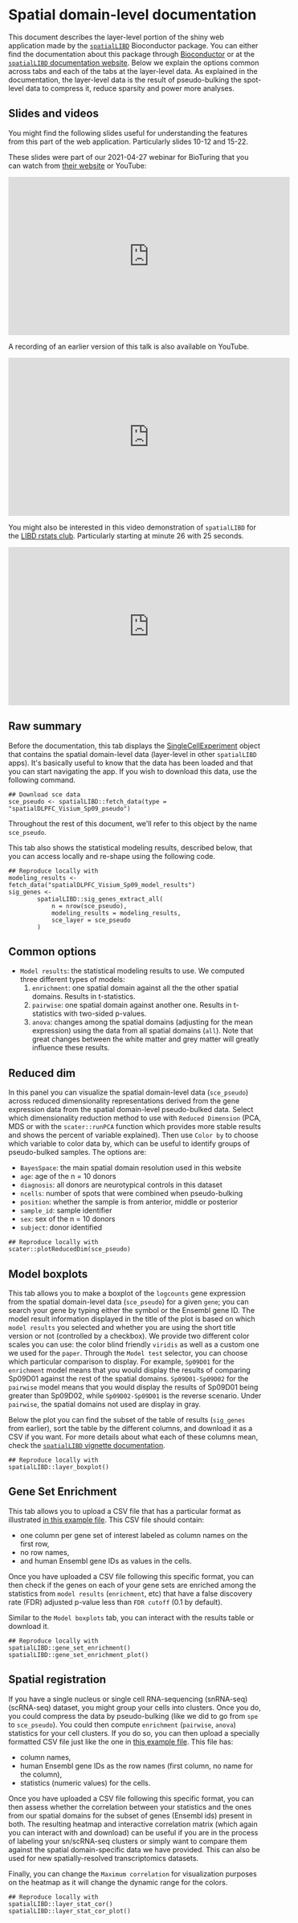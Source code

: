 Spatial domain-level documentation
==================================

This document describes the layer-level portion of the shiny web application made by the  [`spatialLIBD`](https://bioconductor.org/packages/spatialLIBD) Bioconductor package. You can either find the documentation about this package through [Bioconductor](https://bioconductor.org/packages/spatialLIBD) or at the [`spatialLIBD` documentation website](http://lieberinstitute.github.io/spatialLIBD). Below we explain the options common across tabs and each of the tabs at the layer-level data. As explained in the documentation, the layer-level data is the result of pseudo-bulking the spot-level data to compress it, reduce sparsity and power more analyses.

## Slides and videos

You might find the following slides useful for understanding the features from this part of the web application. Particularly slides 10-12 and 15-22.

<script async class="speakerdeck-embed" data-id="dde92cd6dfc04f9589770e074915658f" data-ratio="1.33333333333333" src="//speakerdeck.com/assets/embed.js"></script>

These slides were part of our 2021-04-27 webinar for BioTuring that you can watch from [their website](https://bioturing.com/sources/webinar/60752954a433e26dd8affcbd) or YouTube:

<iframe width="560" height="315" src="https://www.youtube.com/embed/S8884Kde-1U" title="YouTube video player" frameborder="0" allow="accelerometer; autoplay; clipboard-write; encrypted-media; gyroscope; picture-in-picture" allowfullscreen></iframe>

A recording of an earlier version of this talk is also available on YouTube.

<iframe width="560" height="315" src="https://www.youtube.com/embed/aD2JU-vUv54" title="YouTube video player" frameborder="0" allow="accelerometer; autoplay; clipboard-write; encrypted-media; gyroscope; picture-in-picture" allowfullscreen></iframe>

You might also be interested in this video demonstration of `spatialLIBD` for the [LIBD rstats club](http://research.libd.org/rstatsclub/). Particularly starting at minute 26 with 25 seconds.

<iframe width="560" height="315" src="https://www.youtube.com/embed/LZ2kvCiRVdM?start=1584" title="YouTube video player" frameborder="0" allow="accelerometer; autoplay; clipboard-write; encrypted-media; gyroscope; picture-in-picture" allowfullscreen></iframe>

## Raw summary

Before the documentation, this tab displays the [SingleCellExperiment](https://bioconductor.org/packages/SingleCellExperiment) object that contains the spatial domain-level data (layer-level in other `spatialLIBD` apps). It's basically useful to know that the data has been loaded and that you can start navigating the app. If you wish to download this data, use the following command.

```{r}
## Download sce data
sce_pseudo <- spatialLIBD::fetch_data(type = "spatialDLPFC_Visium_Sp09_pseudo")
```

Throughout the rest of this document, we'll refer to this object by the name `sce_pseudo`.

This tab also shows the statistical modeling results, described below, that you can access locally and re-shape using the following code.

```{r}
## Reproduce locally with
modeling_results <- fetch_data("spatialDLPFC_Visium_Sp09_model_results")
sig_genes <-
        spatialLIBD::sig_genes_extract_all(
            n = nrow(sce_pseudo),
            modeling_results = modeling_results,
            sce_layer = sce_pseudo
        )
```

## Common options

* `Model results`: the statistical modeling results to use. We computed three different types of models:
  1. `enrichment`: one spatial domain against all the the other spatial domains. Results in t-statistics.
  2. `pairwise`: one spatial domain against another one. Results in t-statistics with two-sided p-values.
  3. `anova`: changes among the spatial domains (adjusting for the mean expression) using the data from all spatial domains (`all`). Note that great changes between the white matter and grey matter will greatly influence these results.

## Reduced dim

In this panel you can visualize the spatial domain-level data (`sce_pseudo`) across reduced dimensionality representations derived from the gene expression data from the spatial domain-level pseudo-bulked data. Select which dimensionality reduction method to use with `Reduced Dimension` (PCA, MDS or with the `scater::runPCA` function which provides more stable results and shows the percent of variable explained). Then use `Color by` to choose which variable to color data by, which can be useful to identify groups of pseudo-bulked samples. The options are:

* `BayesSpace`: the main spatial domain resolution used in this website
* `age`: age of the n = 10 donors
* `diagnosis`: all donors are neurotypical controls in this dataset
* `ncells`: number of spots that were combined when pseudo-bulking
* `position`: whether the sample is from anterior, middle or posterior
* `sample_id`: sample identifier
* `sex`: sex of the n = 10 donors
* `subject`: donor identified

```{r}
## Reproduce locally with
scater::plotReducedDim(sce_pseudo)
```

## Model boxplots

This tab allows you to make a boxplot of the `logcounts` gene expression from the spatial domain-level data (`sce_pseudo`) for a given `gene`; you can search your gene by typing either the symbol or the Ensembl gene ID. The model result information displayed in the title of the plot is based on which `model results` you selected and whether you are using the short title version or not (controlled by a checkbox). We provide two different color scales you can use: the color blind friendly `viridis` as well as a custom one we used for the `paper`. Through the `Model test` selector, you can choose which particular comparison to display. For example, `Sp09D01` for the `enrichment` model means that you would display the results of comparing Sp09D01 against the rest of the spatial domains. `Sp09D01-Sp09D02` for the `pairwise` model means that you would display the results of Sp09D01 being greater than Sp09D02, while `Sp09D02-Sp09D01` is the reverse scenario. Under `pairwise`, the spatial domains not used are display in gray.

Below the plot you can find the subset of the table of results  (`sig_genes` from earlier), sort the table by the different columns, and download it as a CSV if you want. For more details about what each of these columns mean, check the [`spatialLIBD` vignette documentation](http://LieberInstitute.github.io/spatialLIBD/articles/spatialLIBD.html#extract-significant-genes).

```{r}
## Reproduce locally with
spatialLIBD::layer_boxplot()
```

## Gene Set Enrichment

This tab allows you to upload a CSV file that has a particular format as illustrated [in this example file](https://github.com/LieberInstitute/spatialLIBD/blob/master/data-raw/asd_sfari_geneList.csv). This CSV file should contain:

* one column per gene set of interest labeled as column names on the first row,
* no row names, 
* and human Ensembl gene IDs as values in the cells. 

Once you have uploaded a CSV file following this specific format, you can then check if the genes on each of your gene sets are enriched among the statistics from `model results` (`enrichment`, etc) that have a false discovery rate (FDR) adjusted p-value less than `FDR cutoff` (0.1 by default).

Similar to the `Model boxplots` tab, you can interact with the results table or download it.

```{r}
## Reproduce locally with
spatialLIBD::gene_set_enrichment()
spatialLIBD::gene_set_enrichment_plot()
```

## Spatial registration

If you have a single nucleus or single cell RNA-sequencing (snRNA-seq)  (scRNA-seq) dataset, you might group your cells into clusters. Once you do, you could compress the data by pseudo-bulking (like we did to go from `spe` to `sce_pseudo`). You could then compute `enrichment` (`pairwise`, `anova`) statistics for your cell clusters. If you do so, you can then upload a specially formatted CSV file just like the one in [this example file](https://github.com/LieberInstitute/spatialLIBD/blob/master/data-raw/tstats_Human_DLPFC_snRNAseq_Nguyen_topLayer.csv). This file has:

* column names,
* human Ensembl gene IDs as the row names (first column, no name for the column),
* statistics (numeric values) for the cells.

Once you have uploaded a CSV file following this specific format, you can then assess whether the correlation between your statistics and the ones from our spatial domains for the subset of genes (Ensembl ids) present in both. The resulting heatmap and interactive correlation matrix (which again you can interact with and download) can be useful if you are in the process of labeling your sn/scRNA-seq clusters or simply want to compare them against the spatial domain-specific data we have provided. This can also be used for new spatially-resolved transcriptomics datasets.

Finally, you can change the `Maximum correlation` for visualization purposes on the heatmap as it will change the dynamic range for the colors.

```{r}
## Reproduce locally with
spatialLIBD::layer_stat_cor()
spatialLIBD::layer_stat_cor_plot()
```

